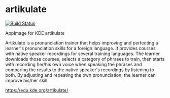 # artikulate
[![Build Status](http://aci.pangea.pub/job/pipeline-artikulate-appimage/job/master/badge/icon)](http://aci.pangea.pub/job/pipeline-artikulate-appimage/job/master/)

AppImage for KDE artikulate

Artikulate is a pronunciation trainer that helps improving and perfecting a learner's pronunciation skills for a foreign language. It provides courses with native speaker recordings for several training languages. The learner downloads those courses, selects a category of phrases to train, then starts with recording her/his own voice when speaking the phrases and comparing the results to the native speaker's recordings by listening to both. By adjusting and repeating the own pronunciation, the learner can improve his/her skill.

https://edu.kde.org/artikulate/
